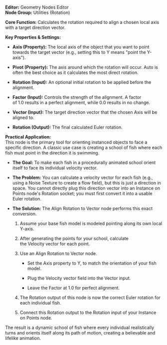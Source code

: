 **Editor:** Geometry Nodes Editor  
**Node Group:** Utilities (Rotation)

**Core Function:** Calculates the rotation required to align a chosen local axis with a target direction vector.

**Key Properties & Settings:**

- **Axis (Property):** The local axis of the object that you want to point towards the target vector (e.g., setting this to Y means "point the Y-axis").
    
- **Pivot (Property):** The axis around which the rotation will occur. Auto is often the best choice as it calculates the most direct rotation.
    
- **Rotation (Input):** An optional initial rotation to be applied before the alignment.
    
- **Factor (Input):** Controls the strength of the alignment. A factor of 1.0 results in a perfect alignment, while 0.0 results in no change.
    
- **Vector (Input):** The target direction vector that the chosen Axis will be aligned to.
    
- **Rotation (Output):** The final calculated Euler rotation.
    

**Practical Application:**  
This node is the primary tool for orienting instanced objects to face a specific direction. A classic use case is creating a school of fish where each fish must point in the direction it is swimming.

- **The Goal:** To make each fish in a procedurally animated school orient itself to face its individual velocity vector.
    
- **The Problem:** You can calculate a velocity vector for each fish (e.g., using a Noise Texture to create a flow field), but this is just a direction in space. You cannot directly plug this direction vector into an Instance on Points node's Rotation socket; you must first convert it into a usable Euler rotation.
    
- **The Solution:** The Align Rotation to Vector node performs this exact conversion.
    
    1. Assume your base fish model is modeled pointing along its own local Y-axis.
        
    2. After generating the points for your school, calculate the Velocity vector for each point.
        
    3. Use an Align Rotation to Vector node.
        
        - Set the Axis property to Y, to match the orientation of your fish model.
            
        - Plug the Velocity vector field into the Vector input.
            
        - Leave the Factor at 1.0 for perfect alignment.
            
    4. The Rotation output of this node is now the correct Euler rotation for each individual fish.
        
    5. Connect this Rotation output to the Rotation input of your Instance on Points node.
        

The result is a dynamic school of fish where every individual realistically turns and orients itself along its path of motion, creating a believable and lifelike animation.